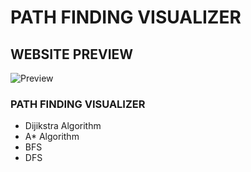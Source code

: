# PATH FINDING VISUALIZER


## WEBSITE PREVIEW

![Preview](preview.gif)


### PATH FINDING VISUALIZER

- Dijikstra Algorithm
- A* Algorithm
- BFS
- DFS

